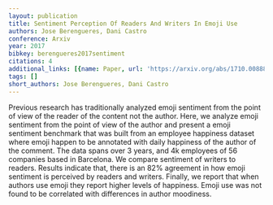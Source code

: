 ```yaml
---
layout: publication
title: Sentiment Perception Of Readers And Writers In Emoji Use
authors: Jose Berengueres, Dani Castro
conference: Arxiv
year: 2017
bibkey: berengueres2017sentiment
citations: 4
additional_links: [{name: Paper, url: 'https://arxiv.org/abs/1710.00888'}]
tags: []
short_authors: Jose Berengueres, Dani Castro
---
```

Previous research has traditionally analyzed emoji sentiment from the point
of view of the reader of the content not the author. Here, we analyze emoji
sentiment from the point of view of the author and present a emoji sentiment
benchmark that was built from an employee happiness dataset where emoji happen
to be annotated with daily happiness of the author of the comment. The data
spans over 3 years, and 4k employees of 56 companies based in Barcelona. We
compare sentiment of writers to readers. Results indicate that, there is an 82%
agreement in how emoji sentiment is perceived by readers and writers. Finally,
we report that when authors use emoji they report higher levels of happiness.
Emoji use was not found to be correlated with differences in author moodiness.
